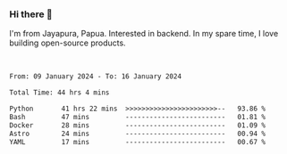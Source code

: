 ### Hi there 👋

I'm from Jayapura, Papua. Interested in backend. In my spare time, I love building open-source products.

<br>

 
 <!--START_SECTION:waka-->

```txt
From: 09 January 2024 - To: 16 January 2024

Total Time: 44 hrs 4 mins

Python       41 hrs 22 mins  >>>>>>>>>>>>>>>>>>>>>>>--   93.86 %
Bash         47 mins         -------------------------   01.81 %
Docker       28 mins         -------------------------   01.09 %
Astro        24 mins         -------------------------   00.94 %
YAML         17 mins         -------------------------   00.67 %
```

<!--END_SECTION:waka-->
